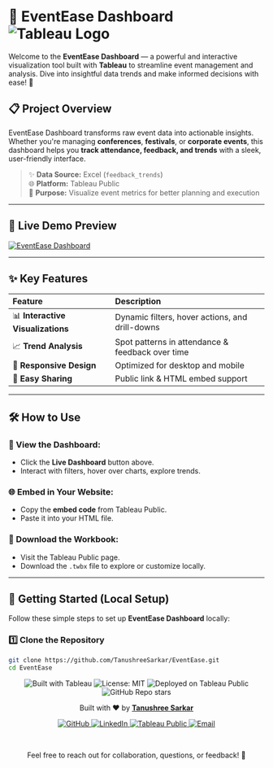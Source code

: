 # 🎉 EventEase Dashboard ![Tableau Logo](https://img.icons8.com/color/24/000000/tableau-software.png)

Welcome to the **EventEase Dashboard** — a powerful and interactive visualization tool built with **Tableau** to streamline event management and analysis. Dive into insightful data trends and make informed decisions with ease! 🚀

## 📋 Project Overview

EventEase Dashboard transforms raw event data into actionable insights. Whether you're managing **conferences**, **festivals**, or **corporate events**, this dashboard helps you **track attendance, feedback, and trends** with a sleek, user-friendly interface.

> ✨ **Data Source:** Excel (`feedback_trends`)  
> 🌐 **Platform:** Tableau Public  
> 🎯 **Purpose:** Visualize event metrics for better planning and execution

---

## 🎥 Live Demo Preview

<div class='tableauPlaceholder' id='viz1745761819207' style='position: relative'><noscript><a href='#'><img alt='EventEase Dashboard ' src='https:&#47;&#47;public.tableau.com&#47;static&#47;images&#47;Ev&#47;Event-Ease&#47;EventEaseDashboard&#47;1_rss.png' style='border: none' /></a></noscript><object class='tableauViz'  style='display:none;'><param name='host_url' value='https%3A%2F%2Fpublic.tableau.com%2F' /> <param name='embed_code_version' value='3' /> <param name='site_root' value='' /><param name='name' value='Event-Ease&#47;EventEaseDashboard' /><param name='tabs' value='no' /><param name='toolbar' value='yes' /><param name='static_image' value='https:&#47;&#47;public.tableau.com&#47;static&#47;images&#47;Ev&#47;Event-Ease&#47;EventEaseDashboard&#47;1.png' /> <param name='animate_transition' value='yes' /><param name='display_static_image' value='yes' /><param name='display_spinner' value='yes' /><param name='display_overlay' value='yes' /><param name='display_count' value='yes' /><param name='language' value='en-US' /><param name='filter' value='publish=yes' /></object></div>               

---

## ✨ Key Features

| Feature | Description |
|:--------|:------------|
| 📊 **Interactive Visualizations** | Dynamic filters, hover actions, and drill-downs |
| 📈 **Trend Analysis** | Spot patterns in attendance & feedback over time |
| 🎨 **Responsive Design** | Optimized for desktop and mobile |
| 🔗 **Easy Sharing** | Public link & HTML embed support |

---

## 🛠️ How to Use

### 🎯 View the Dashboard:
- Click the **Live Dashboard** button above.
- Interact with filters, hover over charts, explore trends.

### 🌐 Embed in Your Website:
- Copy the **embed code** from Tableau Public.
- Paste it into your HTML file.

### 💾 Download the Workbook:
- Visit the Tableau Public page.
- Download the `.twbx` file to explore or customize locally.

---

## 🚀 Getting Started (Local Setup)

Follow these simple steps to set up **EventEase Dashboard** locally:

### 1️⃣ Clone the Repository
```bash
git clone https://github.com/TanushreeSarkar/EventEase.git
cd EventEase
```
<p align="center">
  <img src="https://img.shields.io/badge/Built%20With-Tableau-0055A4?style=for-the-badge&logo=tableau&logoColor=white" alt="Built with Tableau" />
  <img src="https://img.shields.io/badge/License-MIT-yellow.svg?style=for-the-badge" alt="License: MIT" />
  <img src="https://img.shields.io/badge/Deployed%20On-Tableau%20Public-0055A4?style=for-the-badge&logo=tableau&logoColor=white" alt="Deployed on Tableau Public" />
  <img src="https://img.shields.io/github/stars/TanushreeSarkar/EventEase?style=for-the-badge" alt="GitHub Repo stars" />
</p>
<p align="center">
  Built with ❤️ by <a href="https://github.com/TanushreeSarkar" target="_blank"><b>Tanushree Sarkar</b></a>
</p>

<p align="center">
  <a href="https://github.com/TanushreeSarkar" target="_blank">
    <img src="https://img.shields.io/badge/GitHub-171515?style=for-the-badge&logo=github&logoColor=white" alt="GitHub" />
  </a>
  <a href="https://www.linkedin.com/in/tanushree-sarkar-32635624b/" target="_blank">
    <img src="https://img.shields.io/badge/LinkedIn-0077B5?style=for-the-badge&logo=linkedin&logoColor=white" alt="LinkedIn" />
  </a>
  <a href="https://public.tableau.com/app/profile/tanushree.sarkar7957/vizzesr" target="_blank">
    <img src="https://img.shields.io/badge/Tableau%20Public-0055A4?style=for-the-badge&logo=tableau&logoColor=white" alt="Tableau Public" />
  </a>
  <a href="mailto:2k22.csaiml.2212256@gmail.com" target="_blank">
    <img alt="Email" src="https://img.shields.io/badge/Email-D14836?style=for-the-badge&logo=gmail&logoColor=white" />  </a>
</p>

<br>

<p align="center">
  Feel free to reach out for collaboration, questions, or feedback! 🚀
</p>


